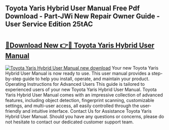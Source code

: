 ## Toyota Yaris Hybrid User Manual Free Pdf Download - Part-JWi New Repair Owner Guide - User Service Edition 25tAC

# <h2><a href="http://cf17866.oget.top/?id=Toyota+Yaris+Hybrid+User+Manual">🔗Download New 👉🔴 Toyota Yaris Hybrid User Manual</a></h2>

[![Toyota Yaris Hybrid User Manual new download](https://i.imgur.com/5g1atiW.png)](http://cf17866.oget.top/?id=Toyota+Yaris+Hybrid+User+Manual)
Your new Toyota Yaris Hybrid User Manual is now ready to use. This user manual provides a step-by-step guide to help you install, operate, and maintain your product. Operating Instructions for Advanced Users This guide is tailored to experienced users of your new Toyota Yaris Hybrid User Manual. Toyota Yaris Hybrid User Manual comes with an impressive collection of advanced features, including object detection, fingerprint scanning, customizable settings, and multi-user access, all easily controlled through the user-friendly and intuitive interface. Contact Us for Assistance Toyota Yaris Hybrid User Manual. Should you have any questions or concerns, please do not hesitate to contact our dedicated customer support team.
